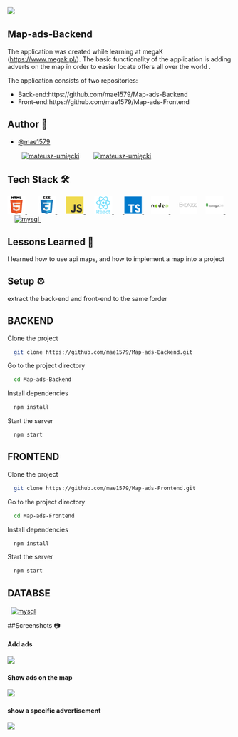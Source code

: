 
<a href="https://files.fm/u/mhgu5g4nj#/view/strona%20glowna.PNG"><img src="https://files.fm/thumb_show.php?i=ttqvez9t3"></a>
## Map-ads-Backend
The application was created while learning at megaK (https://www.megak.pl/).
The basic functionality of the application is adding adverts on the map in order to easier locate offers all over the world .

The application consists of two repositories:
<ul>
  <li>Back-end:https://github.com/mae1579/Map-ads-Backend </li>
  <li>Front-end:https://github.com/mae1579/Map-ads-Frontend </li>
</ul>

## Author 🧑
- [@mae1579](https://github.com/mae1579) <br/>
<p>&nbsp;&nbsp;&nbsp;&nbsp;&nbsp;&nbsp;&nbsp;&nbsp;<a href="https://www.linkedin.com/in/mateusz-umi%C4%99cki-54b286248/
" target="blank"><img align="center" src="https://res.cloudinary.com/headhunter/image/upload/v1660399196/MegaK/NicePng_linkedin-icon-png_99356_lcdscx.png" alt="mateusz-umięcki" height="25" width="100" /></a>&nbsp;&nbsp;&nbsp;&nbsp;&nbsp;&nbsp;&nbsp;&nbsp;<a href="mailto: mateuszumiecki@gmail.com" target="blank"><img align="center" src="https://res.cloudinary.com/headhunter/image/upload/v1660400374/MegaK/Daco_4064141_jagvmw.png" alt="mateusz-umięcki" height="22" width="35" /></a></p>

## Tech Stack 🛠️ 
<p align="left"><a href="https://www.w3.org/html/" target="_blank" rel="noreferrer"> <img src="https://raw.githubusercontent.com/devicons/devicon/master/icons/html5/html5-original-wordmark.svg" alt="html5" width="40" height="40"/> </a>&nbsp; &nbsp;&nbsp;&nbsp; <a href="https://www.w3schools.com/css/" target="_blank" rel="noreferrer"> <img src="https://raw.githubusercontent.com/devicons/devicon/master/icons/css3/css3-original-wordmark.svg" alt="css3" width="40" height="40"/> </a>&nbsp;&nbsp;&nbsp;&nbsp; <a href="https://developer.mozilla.org/en-US/docs/Web/JavaScript" target="_blank" rel="noreferrer"> <img src="https://raw.githubusercontent.com/devicons/devicon/master/icons/javascript/javascript-original.svg" alt="javascript" width="40" height="40"/> </a>&nbsp;&nbsp;&nbsp;&nbsp; <a href="https://reactjs.org/" target="_blank" rel="noreferrer"> <img src="https://raw.githubusercontent.com/devicons/devicon/master/icons/react/react-original-wordmark.svg" alt="react" width="40" height="40"/> </a>&nbsp; &nbsp;&nbsp;&nbsp;<a href="https://www.typescriptlang.org/" target="_blank" rel="noreferrer"> <img src="https://raw.githubusercontent.com/devicons/devicon/master/icons/typescript/typescript-original.svg" alt="typescript" width="40" height="40"/> </a> &nbsp;&nbsp;&nbsp; <a href="https://nodejs.org" target="_blank" rel="noreferrer"> <img src="https://raw.githubusercontent.com/devicons/devicon/master/icons/nodejs/nodejs-original-wordmark.svg" alt="nodejs" width="40" height="40"/> </a>&nbsp; &nbsp;&nbsp;&nbsp;<img height="40" width="40" src="https://raw.githubusercontent.com/github/explore/80688e429a7d4ef2fca1e82350fe8e3517d3494d/topics/express/express.png" />&nbsp;&nbsp;&nbsp;&nbsp;
  <a href="https://www.mongodb.com/" target="_blank" rel="noreferrer"> <img src="https://raw.githubusercontent.com/github/explore/80688e429a7d4ef2fca1e82350fe8e3517d3494d/topics/mongodb/mongodb.png" alt="mongodb" width="40" height="40"/> </a>&nbsp; &nbsp;&nbsp;&nbsp; 
   <a href="https://www.mysql.com/" target="_blank" rel="noreferrer"> <img src="https://res.cloudinary.com/headhunter/image/upload/v1660400914/MegaK/mysql-logo_egmkfp.jpg" alt="mysql" width="40" height="40"/> </a>&nbsp; &nbsp;&nbsp;&nbsp; 


</p>


## Lessons Learned 📝
<p>I learned how to use api maps, and how to implement a map into a project</p>

## Setup ⚙️
<p>extract the back-end and front-end to the same forder</p>


## BACKEND

Clone the project

```bash
  git clone https://github.com/mae1579/Map-ads-Backend.git
```

Go to the project directory

```bash
  cd Map-ads-Backend
```

Install dependencies

```bash
  npm install
```

Start the server

```bash
  npm start
```

## FRONTEND

Clone the project

```bash
  git clone https://github.com/mae1579/Map-ads-Frontend.git
```

Go to the project directory

```bash
  cd Map-ads-Frontend
```

Install dependencies

```bash
  npm install
```

Start the server

```bash
  npm start
```
## DATABSE
<p></a>&nbsp;&nbsp;<a href="https://www.mysql.com/" target="blank"><img align="center" src="https://res.cloudinary.com/headhunter/image/upload/v1660400914/MegaK/mysql-logo_egmkfp.jpg" alt="mysql" height="40" width="60" /></a></p>


##Screenshots 📷

<h4>Add ads</h4>
<a href="https://files.fm/u/mhgu5g4nj#/view/Dodawanie%20ogloszenia.PNG"><img src="https://files.fm/thumb_show.php?i=yte3y5cp5"></a>


<h4>Show ads on the map</h4>
<a href="https://files.fm/u/mhgu5g4nj#/view/pineski%20v1.PNG"><img src="https://files.fm/thumb_show.php?i=9qeb4fgut"></a>

<h4>show a specific advertisement</h4>
<a href="https://files.fm/u/mhgu5g4nj#/view/pineska.PNG"><img src="https://files.fm/thumb_show.php?i=t3wgpbs7h"></a>


